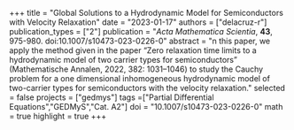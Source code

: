 +++
title = "Global Solutions to a Hydrodynamic Model for Semiconductors with Velocity Relaxation"
date = "2023-01-17"
authors = ["delacruz-r"]
publication_types = ["2"]
publication = "*Acta Mathematica Scientia*, **43**, 975-980. doi:10.1007/s10473-023-0226-0"
abstract = "n this paper, we apply the method given in the paper “Zero relaxation time limits to a hydrodynamic model of two carrier types for semiconductors” (Mathematische Annalen, 2022, 382: 1031–1046) to study the Cauchy problem for a one dimensional inhomogeneous hydrodynamic model of two-carrier types for semiconductors with the velocity relaxation."
selected = false
projects = ["gedmys"]
tags =["Partial Differential Equations","GEDMyS","Cat. A2"]
doi = "10.1007/s10473-023-0226-0"
math = true
highlight = true
+++


